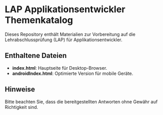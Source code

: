 # LAP Applikationsentwickler Themenkatalog

Dieses Repository enthält Materialien zur Vorbereitung auf die Lehrabschlussprüfung (LAP) für Applikationsentwickler.

## Enthaltene Dateien

- **index.html**: Hauptseite für Desktop-Browser.
- **androidIndex.html**: Optimierte Version für mobile Geräte.

## Hinweise

Bitte beachten Sie, dass die bereitgestellten Antworten ohne Gewähr auf Richtigkeit sind. 